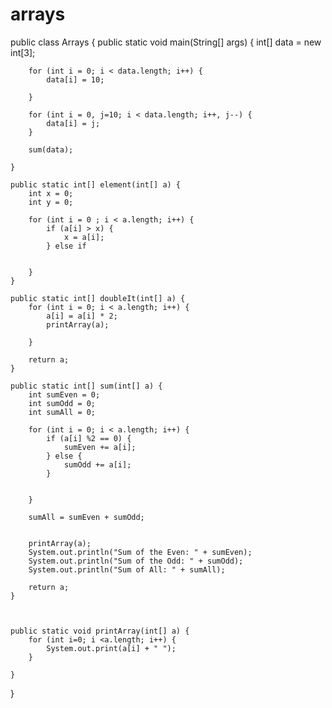 arrays
======
public class Arrays {
	public static void main(String[] args) {
		int[] data = new int[3];
		
		for (int i = 0; i < data.length; i++) {
			data[i] = 10;

		}

		for (int i = 0, j=10; i < data.length; i++, j--) {
			data[i] = j;
		}

		sum(data);

	}

	public static int[] element(int[] a) {
		int x = 0;
		int y = 0;

		for (int i = 0 ; i < a.length; i++) {
			if (a[i] > x) {
				x = a[i];
			} else if


		}
	}
 
	public static int[] doubleIt(int[] a) {
		for (int i = 0; i < a.length; i++) {
			a[i] = a[i] * 2;
			printArray(a);

		}

		return a;
	}

	public static int[] sum(int[] a) {
		int sumEven = 0;
		int sumOdd = 0;
		int sumAll = 0;

		for (int i = 0; i < a.length; i++) {
			if (a[i] %2 == 0) {
				sumEven += a[i];
			} else {
				sumOdd += a[i];
			}


		}

		sumAll = sumEven + sumOdd;


		printArray(a);
		System.out.println("Sum of the Even: " + sumEven);
		System.out.println("Sum of the Odd: " + sumOdd);
		System.out.println("Sum of All: " + sumAll);

		return a;
	}



	public static void printArray(int[] a) {
		for (int i=0; i <a.length; i++) {
			System.out.print(a[i] + " ");
		}

	}
}
